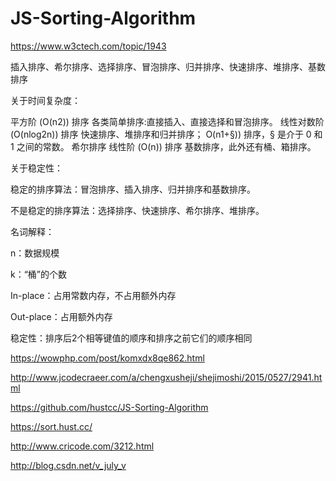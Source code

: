 # JS-Sorting-Algorithm  

https://www.w3ctech.com/topic/1943


插入排序、希尔排序、选择排序、冒泡排序、归并排序、快速排序、堆排序、基数排序



关于时间复杂度：

平方阶 (O(n2)) 排序 各类简单排序:直接插入、直接选择和冒泡排序。
线性对数阶 (O(nlog2n)) 排序 快速排序、堆排序和归并排序；
O(n1+§)) 排序，§ 是介于 0 和 1 之间的常数。 希尔排序
线性阶 (O(n)) 排序 基数排序，此外还有桶、箱排序。

关于稳定性：

稳定的排序算法：冒泡排序、插入排序、归并排序和基数排序。

不是稳定的排序算法：选择排序、快速排序、希尔排序、堆排序。

名词解释：

n：数据规模

k：“桶”的个数

In-place：占用常数内存，不占用额外内存

Out-place：占用额外内存

稳定性：排序后2个相等键值的顺序和排序之前它们的顺序相同




https://wowphp.com/post/komxdx8qe862.html


http://www.jcodecraeer.com/a/chengxusheji/shejimoshi/2015/0527/2941.html

https://github.com/hustcc/JS-Sorting-Algorithm

https://sort.hust.cc/

http://www.cricode.com/3212.html



http://blog.csdn.net/v_july_v







